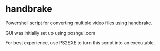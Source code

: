 # handbrake

Powershell script for converting multiple video files using handbrake.

GUI was initially set up using poshgui.com

For best experience, use PS2EXE to turn this script into an executable.